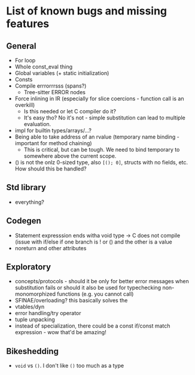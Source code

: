# List of known bugs and missing features

## General

- For loop
- Whole const_eval thing
- Global variables (+ static initialization)
- Consts
- Compile errrorrrsss (spans?)
    - Tree-sitter ERROR nodes
- Force inlining in IR (especially for slice coercions - function call is an overkill)
    - Is this needed or let C compiler do it?
    - It's easy tho? No it's not - simple substitution can lead to multiple evaluation.
- impl for builtin types/arrays/...?
- Being able to take address of an rvalue (temporary name binding - important for method chaining)
    - This is critical, but can be tough. We need to bind temporary to somewhere above the current scope.
- () is not the onlz 0-sized type, also `[(); 0]`, structs with no fields, etc. How should this be handled?

## Std library

- everything?

## Codegen

- Statement expresssion ends witha void type -> C does not compile (issue with if/else if one branch is ! or () and the other is a value
- noreturn and other attributes

## Exploratory

- concepts/protocols - should it be only for better error messages when substitution fails or
  should it also be used for typechecking non-monomorphized functions (e.g. you cannot call)
- SFINAE/overloading? this basically solves the 
- vtables/dyn
- error handling/try operator
- tuple unpacking 
- instead of specialization, there could be a const if/const match expression - wow that'd be amazing!

## Bikeshedding

- `void` vs `()`. I don't like `()` too much as a type
